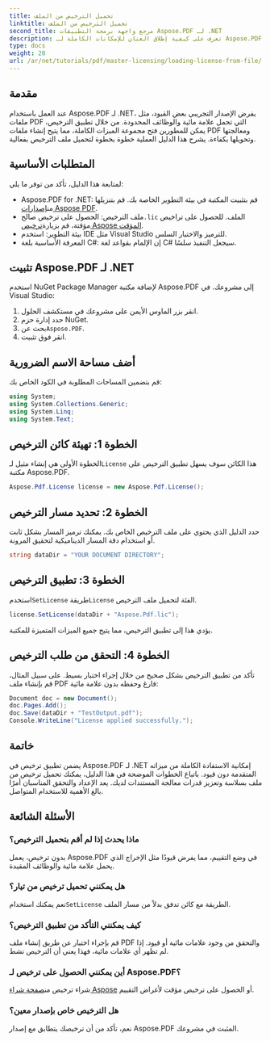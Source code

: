 ```yaml
---
title: تحميل الترخيص من الملف
linktitle: تحميل الترخيص من الملف
second_title: مرجع واجهة برمجة التطبيقات Aspose.PDF لـ .NET
description: تعرف على كيفية إطلاق العنان للإمكانات الكاملة لـ Aspose.PDF لـ .NET باستخدام دليلنا خطوة بخطوة حول تحميل ترخيص من ملف.
type: docs
weight: 20
url: /ar/net/tutorials/pdf/master-licensing/loading-license-from-file/
---
```

## مقدمة  

عند العمل باستخدام Aspose.PDF لـ .NET، يفرض الإصدار التجريبي بعض القيود، مثل ملفات PDF التي تحمل علامة مائية والوظائف المحدودة. من خلال تطبيق الترخيص، يمكن للمطورين فتح مجموعة الميزات الكاملة، مما يتيح إنشاء ملفات PDF ومعالجتها وتحويلها بكفاءة. يشرح هذا الدليل العملية خطوة بخطوة لتحميل ملف الترخيص بفعالية.  

## المتطلبات الأساسية  

لمتابعة هذا الدليل، تأكد من توفر ما يلي:  

- Aspose.PDF for .NET: قم بتثبيت المكتبة في بيئة التطوير الخاصة بك. قم بتنزيلها من[إصدارات Aspose PDF](https://releases.aspose.com/pdf/net/).  
-  ملف الترخيص: الحصول على ترخيص صالح`.lic` الملف. للحصول على تراخيص مؤقتة، قم بزيارة[ترخيص Aspose المؤقت](https://purchase.aspose.com/temporary-license/).  
- بيئة التطوير: استخدم IDE مثل Visual Studio للترميز والاختبار السلس.  
- المعرفة الأساسية بلغة C#: إن الإلمام بقواعد لغة C# سيجعل التنفيذ سلسًا.  

## تثبيت Aspose.PDF لـ .NET  
استخدم NuGet Package Manager لإضافة مكتبة Aspose.PDF إلى مشروعك. في Visual Studio:  
1. انقر بزر الماوس الأيمن على مشروعك في مستكشف الحلول.  
2. حدد إدارة حزم NuGet.  
3.  بحث عن`Aspose.PDF`.  
4. انقر فوق تثبيت.  

## أضف مساحة الاسم الضرورية  
قم بتضمين المساحات المطلوبة في الكود الخاص بك:  

```csharp
using System;
using System.Collections.Generic;
using System.Linq;
using System.Text;
```  

## الخطوة 1: تهيئة كائن الترخيص  

 الخطوة الأولى هي إنشاء مثيل لـ`License` هذا الكائن سوف يسهل تطبيق الترخيص على مكتبة Aspose.PDF.  

```csharp
Aspose.Pdf.License license = new Aspose.Pdf.License();
```  

## الخطوة 2: تحديد مسار الترخيص  

حدد الدليل الذي يحتوي على ملف الترخيص الخاص بك. يمكنك ترميز المسار بشكل ثابت أو استخدام دقة المسار الديناميكية لتحقيق المرونة.  

```csharp
string dataDir = "YOUR DOCUMENT DIRECTORY";
```  

## الخطوة 3: تطبيق الترخيص  

 استخدم`SetLicense` طريقة`License` الفئة لتحميل ملف الترخيص.  

```csharp
license.SetLicense(dataDir + "Aspose.Pdf.lic");
```  

يؤدي هذا إلى تطبيق الترخيص، مما يتيح جميع الميزات المتميزة للمكتبة.  

## الخطوة 4: التحقق من طلب الترخيص  

تأكد من تطبيق الترخيص بشكل صحيح من خلال إجراء اختبار بسيط. على سبيل المثال، قم بإنشاء ملف PDF فارغ وحفظه بدون علامة مائية:  

```csharp
Document doc = new Document();
doc.Pages.Add();
doc.Save(dataDir + "TestOutput.pdf");
Console.WriteLine("License applied successfully.");
```  

## خاتمة  

يضمن تطبيق ترخيص في Aspose.PDF لـ .NET إمكانية الاستفادة الكاملة من ميزاته المتقدمة دون قيود. باتباع الخطوات الموضحة في هذا الدليل، يمكنك تحميل ترخيص من ملف بسلاسة وتعزيز قدرات معالجة المستندات لديك. يعد الإعداد والتحقق المناسبان أمرًا بالغ الأهمية للاستخدام المتواصل.  

## الأسئلة الشائعة  

### ماذا يحدث إذا لم أقم بتحميل الترخيص؟  
بدون ترخيص، يعمل Aspose.PDF في وضع التقييم، مما يفرض قيودًا مثل الإخراج الذي يحمل علامة مائية والوظائف المقيدة.  

### هل يمكنني تحميل ترخيص من تيار؟  
 نعم يمكنك استخدام`SetLicense` الطريقة مع كائن تدفق بدلاً من مسار الملف.  

### كيف يمكنني التأكد من تطبيق الترخيص؟  
قم بإجراء اختبار عن طريق إنشاء ملف PDF والتحقق من وجود علامات مائية أو قيود. إذا لم تظهر أي علامات مائية، فهذا يعني أن الترخيص نشط.  

### أين يمكنني الحصول على ترخيص لـ Aspose.PDF؟  
 شراء ترخيص من[صفحة شراء Aspose](https://purchase.aspose.com/buy) أو الحصول على ترخيص مؤقت لأغراض التقييم.  

### هل الترخيص خاص بإصدار معين؟  
نعم، تأكد من أن ترخيصك يتطابق مع إصدار Aspose.PDF المثبت في مشروعك.  
